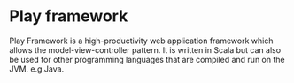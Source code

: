 # Play framework
Play Framework is a high-productivity web application framework which allows the model-view-controller pattern. It is written in Scala but can also be used for other programming languages that are compiled and run on the JVM. e.g.Java.

